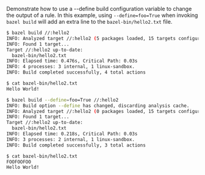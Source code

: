 Demonstrate how to use a --define build configuration variable to change
the output of a rule. In this example, using `--define=foo=True` when invoking
`bazel build` will add an extra line to the `bazel-bin/hello2.txt` file.

```sh
$ bazel build //:hello2
INFO: Analyzed target //:hello2 (5 packages loaded, 15 targets configured).
INFO: Found 1 target...
Target //:hello2 up-to-date:
  bazel-bin/hello2.txt
INFO: Elapsed time: 0.476s, Critical Path: 0.03s
INFO: 4 processes: 3 internal, 1 linux-sandbox.
INFO: Build completed successfully, 4 total actions

$ cat bazel-bin/hello2.txt
Hello World!

$ bazel build --define=foo=True //:hello2
INFO: Build option --define has changed, discarding analysis cache.
INFO: Analyzed target //:hello2 (0 packages loaded, 15 targets configured).
INFO: Found 1 target...
Target //:hello2 up-to-date:
  bazel-bin/hello2.txt
INFO: Elapsed time: 0.218s, Critical Path: 0.03s
INFO: 3 processes: 2 internal, 1 linux-sandbox.
INFO: Build completed successfully, 3 total actions

$ cat bazel-bin/hello2.txt
FOOFOOFOO
Hello World!
```

